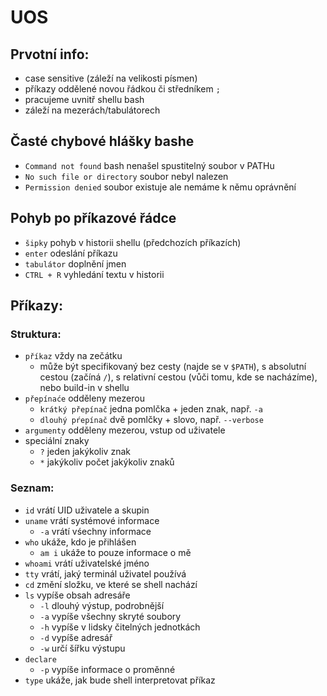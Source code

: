 # UOS
## Prvotní info:
* case sensitive (záleží na velikosti písmen)
* příkazy oddělené novou řádkou či středníkem ```;```
* pracujeme uvnitř shellu bash
* záleží na mezerách/tabulátorech
## Časté chybové hlášky bashe
* ```Command not found``` bash nenašel spustitelný soubor v PATHu
* ```No such file or directory``` soubor nebyl nalezen
* ```Permission denied``` soubor existuje ale nemáme k němu oprávnění
## Pohyb po příkazové řádce
* ```šipky``` pohyb v historii shellu (předchozích příkazích)
* ```enter``` odeslání příkazu
* ```tabulátor``` doplnění jmen
* ```CTRL + R``` vyhledání textu v historii
## Příkazy:
### Struktura:
* ```příkaz``` vždy na zečátku
  * může být specifikovaný bez cesty (najde se v ```$PATH```), s absolutní cestou (začíná ```/```), s relativní cestou (vůči tomu, kde se nacházíme), nebo build-in v shellu
* ```přepínaće``` odděleny mezerou
  * ```krátký přepínač``` jedna pomlčka + jeden znak, např. ```-a```
  * ```dlouhý pŕepínač``` dvě pomlčky + slovo, např. ```--verbose```
* ```argumenty``` odděleny mezerou, vstup od uživatele
* speciální znaky
  * ```?``` jeden jakýkoliv znak
  * ```*``` jakýkoliv počet jakýkoliv znaků
### Seznam:
* ```id``` vrátí UID uživatele a skupin
* ```uname``` vrátí systémové informace
  * ```-a``` vrátí vśechny informace
* ```who``` ukáže, kdo je přihlášen
  * ```am i``` ukáže to pouze informace o mě
* ```whoami``` vrátí uživatelské jméno
* ```tty``` vrátí, jaký terminál uživatel používá
* ```cd``` změní složku, ve které se shell nachází
* ```ls``` vypíše obsah adresáře
  * ```-l``` dlouhý výstup, podrobnější
  * ```-a``` vypíše všechny skryté soubory
  * ```-h``` vypíše v lidsky čitelných jednotkách
  * ```-d``` vypíše adresář
  * ```-w``` určí šířku výstupu
* ```declare```
  * ```-p``` vypíše informace o proměnné
* ```type``` ukáže, jak bude shell interpretovat příkaz
